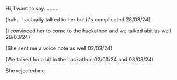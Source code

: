 Hi, I want to say..........


(huh... I actually talked to her but it's complicated 28/03/24)

(I convinced her to come to the hackathon and we talked abit as well 28/03/24)

(She sent me a voice note as well 02/03/24)

(We talked for a bit in the hackathon 02/03/24 and 03/03/24)

She rejected me


